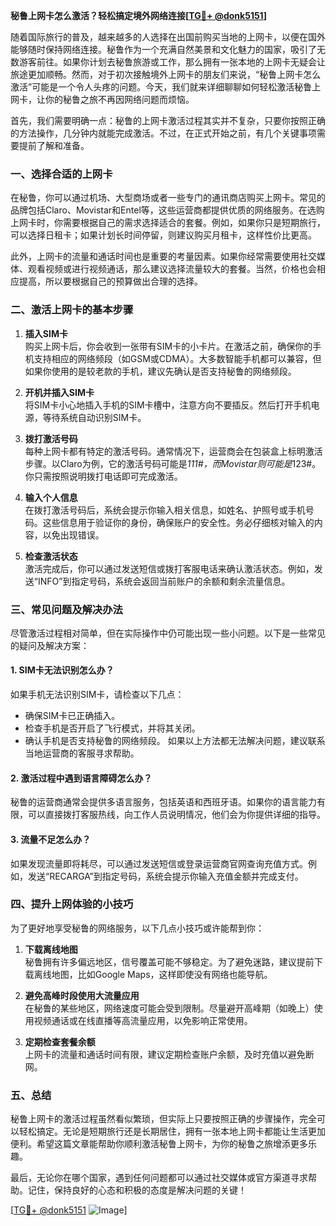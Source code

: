 **秘鲁上网卡怎么激活？轻松搞定境外网络连接[[TG💪+ @donk5151](https://t.me/s/donk5151)]**

随着国际旅行的普及，越来越多的人选择在出国前购买当地的上网卡，以便在国外能够随时保持网络连接。秘鲁作为一个充满自然美景和文化魅力的国家，吸引了无数游客前往。如果你计划去秘鲁旅游或工作，那么拥有一张本地的上网卡无疑会让旅途更加顺畅。然而，对于初次接触境外上网卡的朋友们来说，“秘鲁上网卡怎么激活”可能是一个令人头疼的问题。今天，我们就来详细聊聊如何轻松激活秘鲁上网卡，让你的秘鲁之旅不再因网络问题而烦恼。

首先，我们需要明确一点：秘鲁的上网卡激活过程其实并不复杂，只要你按照正确的方法操作，几分钟内就能完成激活。不过，在正式开始之前，有几个关键事项需要提前了解和准备。

### **一、选择合适的上网卡**

在秘鲁，你可以通过机场、大型商场或者一些专门的通讯商店购买上网卡。常见的品牌包括Claro、Movistar和Entel等，这些运营商都提供优质的网络服务。在选购上网卡时，你需要根据自己的需求选择适合的套餐。例如，如果你只是短期旅行，可以选择日租卡；如果计划长时间停留，则建议购买月租卡，这样性价比更高。

此外，上网卡的流量和通话时间也是重要的考量因素。如果你经常需要使用社交媒体、观看视频或进行视频通话，那么建议选择流量较大的套餐。当然，价格也会相应提高，所以要根据自己的预算做出合理的选择。

### **二、激活上网卡的基本步骤**

1. **插入SIM卡**  
   购买上网卡后，你会收到一张带有SIM卡的小卡片。在激活之前，确保你的手机支持相应的网络频段（如GSM或CDMA）。大多数智能手机都可以兼容，但如果你使用的是较老款的手机，建议先确认是否支持秘鲁的网络频段。

2. **开机并插入SIM卡**  
   将SIM卡小心地插入手机的SIM卡槽中，注意方向不要插反。然后打开手机电源，等待系统自动识别SIM卡。

3. **拨打激活号码**  
   每种上网卡都有特定的激活号码。通常情况下，运营商会在包装盒上标明激活步骤。以Claro为例，它的激活号码可能是*111#，而Movistar则可能是*123#。你只需按照说明拨打电话即可完成激活。

4. **输入个人信息**  
   在拨打激活号码后，系统会提示你输入相关信息，如姓名、护照号或手机号码。这些信息用于验证你的身份，确保账户的安全性。务必仔细核对输入的内容，以免出现错误。

5. **检查激活状态**  
   激活完成后，你可以通过发送短信或拨打客服电话来确认激活状态。例如，发送“INFO”到指定号码，系统会返回当前账户的余额和剩余流量信息。

### **三、常见问题及解决办法**

尽管激活过程相对简单，但在实际操作中仍可能出现一些小问题。以下是一些常见的疑问及解决方案：

#### **1. SIM卡无法识别怎么办？**
   如果手机无法识别SIM卡，请检查以下几点：
   - 确保SIM卡已正确插入。
   - 检查手机是否开启了飞行模式，并将其关闭。
   - 确认手机是否支持秘鲁的网络频段。
   如果以上方法都无法解决问题，建议联系当地运营商的客服寻求帮助。

#### **2. 激活过程中遇到语言障碍怎么办？**
   秘鲁的运营商通常会提供多语言服务，包括英语和西班牙语。如果你的语言能力有限，可以直接拨打客服热线，向工作人员说明情况，他们会为你提供详细的指导。

#### **3. 流量不足怎么办？**
   如果发现流量即将耗尽，可以通过发送短信或登录运营商官网查询充值方式。例如，发送“RECARGA”到指定号码，系统会提示你输入充值金额并完成支付。

### **四、提升上网体验的小技巧**

为了更好地享受秘鲁的网络服务，以下几点小技巧或许能帮到你：

1. **下载离线地图**  
   秘鲁拥有许多偏远地区，信号覆盖可能不够稳定。为了避免迷路，建议提前下载离线地图，比如Google Maps，这样即使没有网络也能导航。

2. **避免高峰时段使用大流量应用**  
   在秘鲁的某些地区，网络速度可能会受到限制。尽量避开高峰期（如晚上）使用视频通话或在线直播等高流量应用，以免影响正常使用。

3. **定期检查套餐余额**  
   上网卡的流量和通话时间有限，建议定期检查账户余额，及时充值以避免断网。

### **五、总结**

秘鲁上网卡的激活过程虽然看似繁琐，但实际上只要按照正确的步骤操作，完全可以轻松搞定。无论是短期旅行还是长期居住，拥有一张本地上网卡都能让生活更加便利。希望这篇文章能帮助你顺利激活秘鲁上网卡，为你的秘鲁之旅增添更多乐趣。

最后，无论你在哪个国家，遇到任何问题都可以通过社交媒体或官方渠道寻求帮助。记住，保持良好的心态和积极的态度是解决问题的关键！

[[TG💪+ @donk5151](https://t.me/s/donk5151) ![Image](https://i.postimg.cc/rwNCRYN7/Snipaste-2025-04-30-17-27-05.png)]